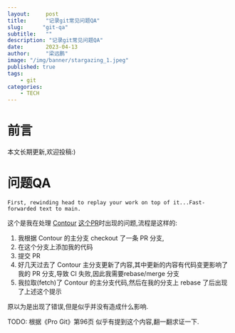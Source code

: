 ```yaml
---
layout:     post 
title:      "记录git常见问题QA"
slug:      "git-qa"
subtitle:   ""
description: "记录git常见问题QA"
date:       2023-04-13
author:     "梁远鹏"
image: "/img/banner/stargazing_1.jpeg"
published: true
tags:
    - git
categories: 
    - TECH
---
```


# 前言 

本文长期更新,欢迎投稿:)

# 问题QA

```shell
First, rewinding head to replay your work on top of it...Fast-forwarded text to main.
```

这个是我在处理 [Contour](https://github.com/projectcontour/contour) [这个PR](https://github.com/projectcontour/contour/pull/5157)时出现的问题,流程是这样的:

1. 我根据 Contour 的主分支 checkout 了一条 PR 分支,
2. 在这个分支上添加我的代码
3. 提交 PR
4. 好几天过去了 Contour 主分支更新了内容,其中更新的内容有代码变更影响了我的 PR 分支,导致 CI 失败,因此我需要rebase/merge 分支
5. 我拉取(fetch)了 Contour 的主分支代码,然后在我的分支上 rebase 了后出现了上述这个提示

原以为是出现了错误,但是似乎并没有造成什么影响.

TODO: 根据《Pro Git》第96页 似乎有提到这个内容,翻一翻求证一下.




